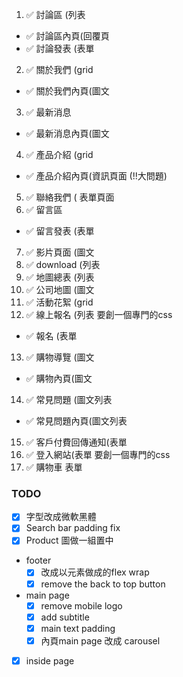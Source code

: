  1. ✅ 討論區 (列表 
   -  ✅ 討論區內頁(回覆頁 
   -  ✅ 討論發表 (表單 
 2. ✅ 關於我們 (grid 
   - ✅ 關於我們內頁(圖文 
 3. ✅ 最新消息 
   - ✅ 最新消息內頁(圖文 
 4. ✅ 產品介紹 (grid 
   - ✅ 產品介紹內頁(資訊頁面  (!!大問題)
 5. ✅  聯絡我們 ( 表單頁面 
 6. ✅ 留言區 
   - ✅ 留言發表 (表單 
 7. ✅ 影片頁面 (圖文 
 8. ✅ download (列表 
 9. ✅ 地圖總表 (列表 
 10. ✅ 公司地圖 (圖文 
 11. ✅ 活動花絮 (grid 
 12. ✅ 線上報名 (列表  要創一個專門的css
   - ✅ 報名 (表單 
 13. ✅ 購物導覽 (圖文 
   - ✅ 購物內頁(圖文 
 14. ✅ 常見問題 (圖文列表 
   - ✅ 常見問題內頁(圖文列表 
 15. ✅ 客戶付費回傳通知(表單 
 16. ✅ 登入網站(表單 
  要創一個專門的css
 17. ✅ 購物車 表單 




### TODO
- [x] 字型改成微軟黑體
- [x] Search bar padding fix
- [x] Product 圖做一組置中

- footer 
  - [x] 改成以元素做成的flex wrap
  - [x] remove the back to top button  

- main page
  - [x] remove mobile logo
  - [x] add subtitle 
  - [x] main text padding
  - [x] 內頁main page 改成 carousel

- [x] inside page   